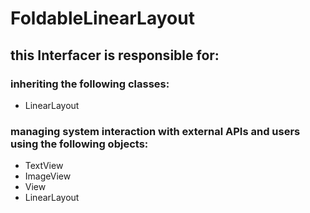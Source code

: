 # FoldableLinearLayout
## this Interfacer is responsible for: 
### inheriting the following classes: 
* LinearLayout
### managing system interaction with external APIs and users using the following objects: 
* TextView
* ImageView
* View
* LinearLayout
